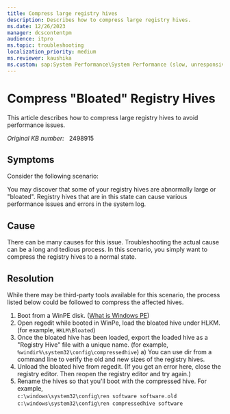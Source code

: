 ```yaml
---
title: Compress large registry hives
description: Describes how to compress large registry hives.
ms.date: 12/26/2023
manager: dcscontentpm
audience: itpro
ms.topic: troubleshooting
localization_priority: medium
ms.reviewer: kaushika
ms.custom: sap:System Performance\System Performance (slow, unresponsive, high CPU, resource leak), csstroubleshoot
---
```

# Compress "Bloated" Registry Hives

This article describes how to compress large registry hives to avoid performance issues.

_Original KB number:_ &nbsp; 2498915

## Symptoms

Consider the following scenario:

You may discover that some of your registry hives are abnormally large or "bloated". Registry hives that are in this state can cause various performance issues and errors in the system log.

## Cause

There can be many causes for this issue. Troubleshooting the actual cause can be a long and tedious process. In this scenario, you simply want to compress the registry hives to a normal state.

## Resolution

While there may be third-party tools available for this scenario, the process listed below could be followed to compress the affected hives.

1. Boot from a WinPE disk. ([What is Windows PE](https://technet.microsoft.com/library/cc766093%28ws.10%29.aspx))
2. Open regedit while booted in WinPe, load the bloated hive under HLKM. (for example, `HKLM\Bloated`)
3. Once the bloated hive has been loaded, export the loaded hive as a "Registry Hive" file with a unique name. (for example, `%windir%\system32\config\compressedhive`)
 a) You can use dir from a command line to verify the old and new sizes of the registry hives.
4. Unload the bloated hive from regedit. (If you get an error here, close the registry editor. Then reopen the registry editor and try again.)
5. Rename the hives so that you'll boot with the compressed hive.
For example,  
`c:\windows\system32\config\ren software software.old`  
`c:\windows\system32\config\ren compressedhive software`
